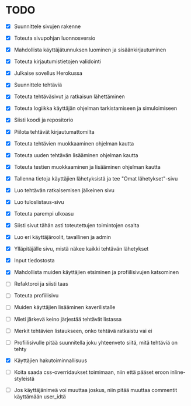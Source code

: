 # TODO
- [x] Suunnittele sivujen rakenne
- [x] Toteuta sivupohjan luonnosversio
- [x] Mahdollista käyttäjätunnuksen luominen ja sisäänkirjautuminen
- [x] Toteuta kirjautumistietojen validointi
- [x] Julkaise sovellus Herokussa
- [x] Suunnittele tehtäviä
- [x] Toteuta tehtäväsivut ja ratkaisun lähettäminen
- [x] Toteuta logiikka käyttäjän ohjelman tarkistamiseen ja simuloimiseen
- [x] Siisti koodi ja repositorio
- [x] Piilota tehtävät kirjautumattomilta
- [x] Toteuta tehtävien muokkaaminen ohjelman kautta
- [x] Toteuta uuden tehtävän lisääminen ohjelman kautta
- [x] Toteuta testien muokkaaminen ja lisääminen ohjelman kautta
- [x] Tallenna tietoja käyttäjien lähetyksistä ja tee "Omat lähetykset"-sivu
- [x] Luo tehtävän ratkaisemisen jälkeinen sivu
- [x] Luo tuloslistaus-sivu
- [x] Toteuta parempi ulkoasu
- [x] Siisti sivut tähän asti toteutettujen toimintojen osalta
- [x] Luo eri käyttäjäroolit, tavallinen ja admin
- [x] Ylläpitäjälle sivu, mistä näkee kaikki tehtävän lähetykset
- [x] Input tiedostosta
- [x] Mahdollista muiden käyttäjien etsiminen ja profiilisivujen katsominen


- [ ] Refaktoroi ja siisti taas
- [ ] Toteuta profiilisivu
- [ ] Muiden käyttäjien lisääminen kaverilistalle


- [ ] Mieti järkevä keino järjestää tehtävät listassa
- [ ] Merkit tehtävien listaukseen, onko tehtävä ratkaistu vai ei
- [ ] Profiilisivulle pitää suunnitella joku yhteenveto siitä, mitä tehtäviä on tehty
- [x] Käyttäjien hakutoiminnallisuus
- [ ] Koita saada css-overridaukset toimimaan, niin että pääset eroon inline-styleistä
- [ ] Jos käyttäjänimeä voi muuttaa joskus, niin pitää muuttaa commentit käyttämään user_idtä
